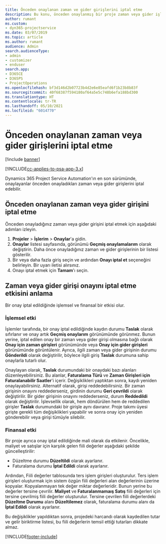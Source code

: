 ```yaml
---
title: Önceden onaylanan zaman ve gider girişlerini iptal etme
description: Bu konu, önceden onaylanmış bir proje zaman veya gider işlemini iptal etme hakkında bilgi sağlar.
author: rumant
ms.custom:
- dyn365-projectservice
ms.date: 03/07/2019
ms.topic: article
ms.author: rumant
audience: Admin
search.audienceType:
- admin
- customizer
- enduser
search.app:
- D365CE
- D365PS
- ProjectOperations
ms.openlocfilehash: bf3d146d2b07723b4d2e6e85eafd6f1b23b8b83f
ms.sourcegitcommit: 40f68387f594180af64a5e5c748b6efa188bd300
ms.translationtype: HT
ms.contentlocale: tr-TR
ms.lasthandoff: 05/10/2021
ms.locfileid: "6014770"
---
```

# <a name="cancel-previously-approved-time-or-expense-entries"></a>Önceden onaylanan zaman veya gider girişlerini iptal etme

[!include [banner](../includes/psa-now-project-operations.md)]

[!INCLUDE[cc-applies-to-psa-app-3.x](../includes/cc-applies-to-psa-app-3x.md)]

Dynamics 365 Project Service Automation'ın en son sürümünde, onaylayanlar önceden onayladıkları zaman veya gider girişlerini iptal edebilir.

## <a name="cancel-a-previously-approved-time-or-expense-entry"></a>Önceden onaylanan zaman veya gider girişini iptal etme

Önceden onayladığınız zaman veya gider girişini iptal etmek için aşağıdaki adımları izleyin.

1. **Projeler** \> **İşlerim** \> **Onaylar**'a gidin.
2. **Onaylar** listesi sayfasında, görünümü **Geçmiş onaylamalarım** olarak değiştirin. Daha önce onayladığınız zaman ve gider girişlerinin bir listesi gösterilir.
3. Bir veya daha fazla giriş seçin ve ardından **Onayı iptal et** seçeneğini belirleyin. Bir uyarı iletisi alırsınız.
4. Onayı iptal etmek için **Tamam**'ı seçin.

## <a name="understand-the-impact-of-canceling-a-time-or-expense-entry-approval"></a>Zaman veya gider girişi onayını iptal etme etkisini anlama

Bir onay iptal edildiğinde işlemsel ve finansal bir etkisi olur.

### <a name="operational-impact"></a>İşlemsel etki

İşlemler tarafında, bir onay iptal edildiğinde kaydın durumu **Taslak** olarak sıfırlanır ve onay artık **Geçmiş onaylarım** görünümünde görünmez. Bunun yerine, iptal edilen onay bir zaman veya gider girişi olmasına bağlı olarak **Onay için zaman girişleri** görünümünde veya **Onay için gider girişleri** görünümünde görüntülenir. Ayrıca, ilgili zaman veya gider girişinin durumu **Gönderildi** olarak değiştirilir, böylece ilgili giriş **Taslak** durumuna sahip onaylarla tutarlı olur.

Onaylayan olarak, **Taslak** durumundaki bir onaydaki bazı alanları düzenleyebilirsiniz. Bu alanlar, **Faturalama Türü** ve **Zaman Girişleri için Faturalanabilir Saatler**'i içerir. Değişiklikleri yaptıktan sonra, kaydı yeniden onaylayabilirsiniz. Alternatif olarak, girişi reddedebilirsiniz. Bir zaman girişinin onayını reddederseniz, girdinin durumu **Geri çevrildi** olarak değiştirilir. Bir gider girişinin onayını reddederseniz, durum **Reddedildi** olarak değiştirilir. İşlevsellik olarak, hem döndürülen hem de reddedilen girişler **Taslak** durumundaki bir girişle aynı davranır. Proje takımı üyesi girişte gerekli tüm değişiklikleri yapabilir ve sonra onay için yeniden gönderebilir veya girişi tümüyle silebilir.

### <a name="financial-impact"></a>Finansal etki

Bir proje ayrıca onay iptal edildiğinde mali olarak da etkilenir. Öncelikle, maliyet ve satışlar için karşılık gelen fiili değerler aşağıdaki şekilde güncelleştirilir:

- Düzeltme durumu **Düzeltildi** olarak ayarlanır.
- Faturalama durumu **İptal Edildi** olarak ayarlanır.

Ardından, Fiili değerler tablosunda ters işlem girişleri oluşturulur. Ters işlem girişleri oluşturmak için sistem özgün fiili değerleri alan değerlerinin üzerine kopyalar. Kopyalanmayan tek değer miktar değerleridir. Bunun yerine bu değerler tersine çevrilir. **Maliyet** ve **Faturalanmamaış Satış** fiili değerleri için tersine çevrilmiş fiili değerler oluşturulur. Tersine çevrilen fiili değerlerdeki **Düzeltme Durumu** alanı **Düzeltilemez** olarak, faturalama durumu alanı da **İptal Edildi** olarak ayarlanır.

Bu değişiklikler yapıldıktan sonra, projedeki harcandı olarak kaydedilen tutar ve gelir biriktirme listesi, bu fiili değerlerin temsil ettiği tutarları dikkate almaz.


[!INCLUDE[footer-include](../includes/footer-banner.md)]